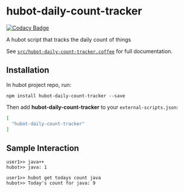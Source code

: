 # hubot-daily-count-tracker
[![Codacy Badge](https://api.codacy.com/project/badge/grade/738ab8cadf1b4dc48bdd068b37247a3c)](https://www.codacy.com/app/mike_10/hubot-daily-count-tracker)

A hubot script that tracks the daily count of things

See [`src/hubot-daily-count-tracker.coffee`](src/hubot-daily-count-tracker.coffee) for full documentation.

## Installation

In hubot project repo, run:

`npm install hubot-daily-count-tracker --save`

Then add **hubot-daily-count-tracker** to your `external-scripts.json`:

```json
[
  "hubot-daily-count-tracker"
]
```

## Sample Interaction

```
user1>> java++
hubot>> java: 1
```
```
user1>> hubot get todays count java
hubot>> Today's count for java: 9
```
